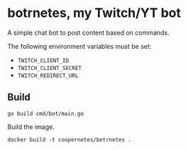 # botrnetes, my Twitch/YT bot
A simple chat bot to post content based on commands.

The following environment variables must be set:

* `TWITCH_CLIENT_ID`
* `TWITCH_CLIENT_SECRET`
* `TWITCH_REDIRECT_URL`

## Build
```shell
go build cmd/bot/main.go
```

Build the image.
```shell
docker build -t coopernetes/botrnetes .
```
